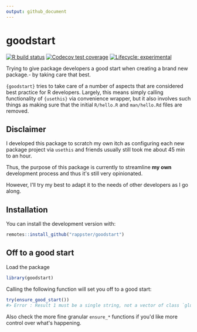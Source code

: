 ```yaml
---
output: github_document
---
```


<!-- README.md is generated from README.Rmd. Please edit that file -->



# goodstart

<!-- badges: start -->
[![R build status](https://github.com/rappster/goodstart/workflows/R-CMD-check/badge.svg)](https://github.com/rappster/goodstart/actions)
[![Codecov test coverage](https://codecov.io/gh/rappster/goodstart/branch/master/graph/badge.svg)](https://codecov.io/gh/rappster/goodstart?branch=master)
[![Lifecycle: experimental](https://img.shields.io/badge/lifecycle-experimental-orange.svg)](https://www.tidyverse.org/lifecycle/#experimental)
<!-- badges: end -->

Trying to give package developers a good start when creating a brand new
package.- by taking care that best.

`{goodstart}` tries to take care of a number of aspects that are considered best
practice for R developers. Largely, this means simply calling functionality of
`{usethis}` via convenience wrapper, but it also involves such things as making
sure that the initial `R/hello.R` and `man/hello.Rd` files are removed.

## Disclaimer

I developed this package to scratch my own itch as configuring each new package
project via `usethis` and friends usually still took me about 45 min to an hour.

Thus, the purpose of this package is currently to streamline **my own**
development process and thus it's still very opinionated.

However, I'll try my best to adapt it to the needs of other developers as I go
along.

## Installation

You can install the development version with:


```r
remotes::install_github("rappster/goodstart")
```

## Off to a good start

Load the package


```r
library(goodstart)
```

Calling the following function will set you off to a good start:


```r
try(ensure_good_start())
#> Error : Result 1 must be a single string, not a vector of class `glue/character` and of length 0
```

Also check the more fine granular `ensure_*` functions if you'd like more control over what's happening.
